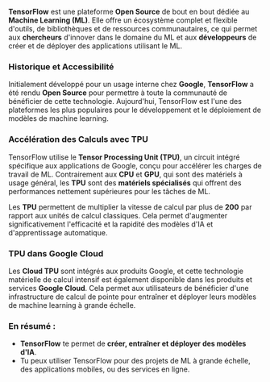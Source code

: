 
**TensorFlow** est une plateforme **Open Source** de bout en bout dédiée au **Machine Learning (ML)**. Elle offre un écosystème complet et flexible d'outils, de bibliothèques et de ressources communautaires, ce qui permet aux **chercheurs** d'innover dans le domaine du ML et aux **développeurs** de créer et de déployer des applications utilisant le ML.

### **Historique et Accessibilité**

Initialement développé pour un usage interne chez **Google**, **TensorFlow** a été rendu **Open Source** pour permettre à toute la communauté de bénéficier de cette technologie. Aujourd'hui, TensorFlow est l'une des plateformes les plus populaires pour le développement et le déploiement de modèles de machine learning.

### **Accélération des Calculs avec TPU**

TensorFlow utilise le **Tensor Processing Unit (TPU)**, un circuit intégré spécifique aux applications de Google, conçu pour accélérer les charges de travail de ML. Contrairement aux **CPU** et **GPU**, qui sont des matériels à usage général, les **TPU** sont des **matériels spécialisés** qui offrent des performances nettement supérieures pour les tâches de ML.

Les **TPU** permettent de multiplier la vitesse de calcul par plus de **200** par rapport aux unités de calcul classiques. Cela permet d'augmenter significativement l'efficacité et la rapidité des modèles d'IA et d'apprentissage automatique.

### **TPU dans Google Cloud**

Les **Cloud TPU** sont intégrés aux produits Google, et cette technologie matérielle de calcul intensif est également disponible dans les produits et services **Google Cloud**. Cela permet aux utilisateurs de bénéficier d'une infrastructure de calcul de pointe pour entraîner et déployer leurs modèles de machine learning à grande échelle.

### En résumé :

- **TensorFlow** te permet de **créer, entraîner et déployer des modèles d'IA**.
- Tu peux utiliser TensorFlow pour des projets de ML à grande échelle, des applications mobiles, ou des services en ligne.
